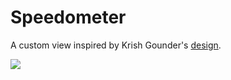 # Speedometer


A custom view inspired by Krish Gounder's [design](https://www.uplabs.com/posts/speed). 

![](https://raw.github.com/ashiwalia/Speedometer/master/device-2017-10-16-210423.png)
